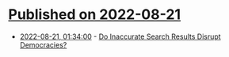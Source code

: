 # [Published on 2022-08-21](index.md)

* [2022-08-21, 01:34:00](https://tech.slashdot.org/story/22/08/20/1819252/do-inaccurate-search-results-disrupt-democracies?utm_source=rss1.0mainlinkanon&utm_medium=feed) - [Do Inaccurate Search Results Disrupt Democracies?](https://tech.slashdot.org/story/22/08/20/1819252/do-inaccurate-search-results-disrupt-democracies?utm_source=rss1.0mainlinkanon&utm_medium=feed)

